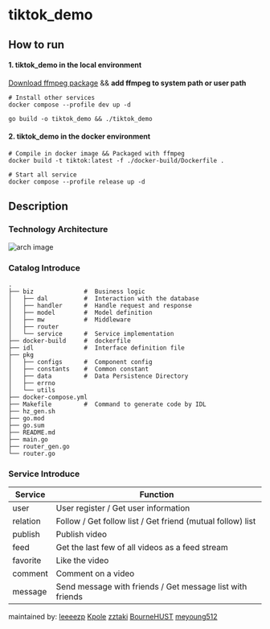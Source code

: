 
# tiktok_demo

## How to run
#### 1. tiktok_demo in the local environment

[Download ffmpeg package](https://ffmpeg.org/download.html) && **add ffmpeg to system path or user path**
```shell
# Install other services
docker compose --profile dev up -d 

go build -o tiktok_demo && ./tiktok_demo
```

#### 2. tiktok_demo in the docker environment
```shell
# Compile in docker image && Packaged with ffmpeg
docker build -t tiktok:latest -f ./docker-build/Dockerfile .

# Start all service
docker compose --profile release up -d
```

## Description
### Technology Architecture

![arch image](static/architecture.png)

### Catalog Introduce
```shell
.
├── biz              #  Business logic
│   ├── dal          #  Interaction with the database                             
│   ├── handler      #  Handle request and response
│   ├── model        #  Model definition
│   ├── mw           #  Middleware
│   ├── router       
│   └── service      #  Service implementation
├── docker-build     #  dockerfile 
├── idl              #  Interface definition file
├── pkg 
│   ├── configs      #  Component config
│   ├── constants    #  Common constant
│   ├── data         #  Data Persistence Directory
│   ├── errno        
│   └── utils        
├── docker-compose.yml 
├── Makefile         #  Command to generate code by IDL 
├── hz_gen.sh
├── go.mod
├── go.sum
├── README.md
├── main.go
├── router_gen.go
└── router.go
```

### Service Introduce

| Service  | Function                                                   |
|----------|------------------------------------------------------------|
| user     | User register / Get user information                       |
| relation | Follow / Get follow list / Get friend (mutual follow) list |
| publish  | Publish video                                              |
| feed     | Get the last few of all videos as a feed stream            |
| favorite | Like the video                                             |
| comment  | Comment on a video                                         |
| message  | Send message with friends / Get message list with friends  |

maintained by: 
[leeeezp](https://github.com/leeeezp) 
[Kpole](https://github.com/Kpole) 
[zztaki](https://github.com/zztaki)
[BourneHUST](https://github.com/BourneHUST) 
[meyoung512](https://github.com/meyoung512)